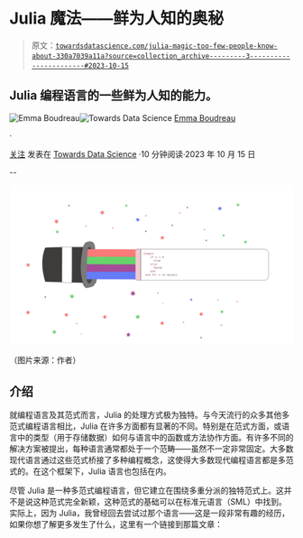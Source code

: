 # Julia 魔法——鲜为人知的奥秘

> 原文：[`towardsdatascience.com/julia-magic-too-few-people-know-about-330a7039a11a?source=collection_archive---------3-----------------------#2023-10-15`](https://towardsdatascience.com/julia-magic-too-few-people-know-about-330a7039a11a?source=collection_archive---------3-----------------------#2023-10-15)

## Julia 编程语言的一些鲜为人知的能力。

[](https://emmaccode.medium.com/?source=post_page-----330a7039a11a--------------------------------)![Emma Boudreau](https://emmaccode.medium.com/?source=post_page-----330a7039a11a--------------------------------)[](https://towardsdatascience.com/?source=post_page-----330a7039a11a--------------------------------)![Towards Data Science](https://towardsdatascience.com/?source=post_page-----330a7039a11a--------------------------------) [Emma Boudreau](https://emmaccode.medium.com/?source=post_page-----330a7039a11a--------------------------------)

·

[关注](https://medium.com/m/signin?actionUrl=https%3A%2F%2Fmedium.com%2F_%2Fsubscribe%2Fuser%2Fea170050148c&operation=register&redirect=https%3A%2F%2Ftowardsdatascience.com%2Fjulia-magic-too-few-people-know-about-330a7039a11a&user=Emma+Boudreau&userId=ea170050148c&source=post_page-ea170050148c----330a7039a11a---------------------post_header-----------) 发表在 [Towards Data Science](https://towardsdatascience.com/?source=post_page-----330a7039a11a--------------------------------) ·10 分钟阅读·2023 年 10 月 15 日[](https://medium.com/m/signin?actionUrl=https%3A%2F%2Fmedium.com%2F_%2Fvote%2Ftowards-data-science%2F330a7039a11a&operation=register&redirect=https%3A%2F%2Ftowardsdatascience.com%2Fjulia-magic-too-few-people-know-about-330a7039a11a&user=Emma+Boudreau&userId=ea170050148c&source=-----330a7039a11a---------------------clap_footer-----------)

--

[](https://medium.com/m/signin?actionUrl=https%3A%2F%2Fmedium.com%2F_%2Fbookmark%2Fp%2F330a7039a11a&operation=register&redirect=https%3A%2F%2Ftowardsdatascience.com%2Fjulia-magic-too-few-people-know-about-330a7039a11a&source=-----330a7039a11a---------------------bookmark_footer-----------)![](img/b22e53ebd32ae5b1747afc050ab2696b.png)

（图片来源：作者）

## 介绍

就编程语言及其范式而言，Julia 的处理方式极为独特。与今天流行的众多其他多范式编程语言相比，Julia 在许多方面都有显著的不同。特别是在范式方面，或语言中的类型（用于存储数据）如何与语言中的函数或方法协作方面。有许多不同的解决方案被提出，每种语言通常都处于一个范畴——虽然不一定非常固定。大多数现代语言通过这些范式桥接了多种编程概念，这使得大多数现代编程语言都是多范式的。在这个框架下，Julia 语言也包括在内。

尽管 Julia 是一种多范式编程语言，但它建立在围绕多重分派的独特范式上。这并不是说这种范式完全新颖，这种范式的基础可以在标准元语言（SML）中找到。实际上，因为 Julia，我曾经回去尝试过那个语言——这是一段非常有趣的经历，如果你想了解更多发生了什么，这里有一个链接到那篇文章：
